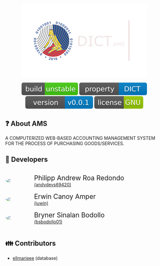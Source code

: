 <p align="center"><a href="https://laravel.com" target="_blank"><img src="public/images/dict-temporary.png" width="400"></a></p>

<p align="center">
    <a href="https://github.com/andydevs69420/dict_ams.git"><img src="public/images/build-info.svg" alt="Build Status"></a>
    <a href="https://github.com/andydevs69420/dict_ams.git"><img src="public/images/property-info.svg" alt="Property"></a>
    <a href="https://github.com/andydevs69420/dict_ams.git"><img src="public/images/version-info.svg" alt="Latest Stable Version"></a>
    <a href="https://github.com/andydevs69420/dict_ams.git"><img src="public/images/license-info.svg" alt="License"></a>
</p>

## ❓ About AMS

A COMPUTERIZED WEB-BASED ACCOUNTING MANAGEMENT SYSTEM FOR THE PROCESS OF PURCHASING GOODS/SERVICES.

## 👦 Developers 

<br>
<div style="display: flex; flex-direction: row; flex-wrap: nowrap; align-items: center; vertical-align: middle;">
    <img src="https://avatars.githubusercontent.com/u/58409313?v=4" width="92" style="display: inline; border-radius: 50%;">
    <div>
        <div role="text" style="font-size: 1.5em;">Philipp Andrew Roa Redondo</div>
        <div><a href="https://github.com/andydevs69420" style="display: block; font-size: 1em;">(andydevs69420)</a></div>
    </div>
</div>
<br>
<div style="display: flex; flex-direction: row; flex-wrap: nowrap; align-items: center;">
    <img src="https://avatars.githubusercontent.com/u/40266802?v=4" width="92" style="border-radius: 50%;" /> 
    <div>
        <div role="text" style="font-size: 1.5em;">Erwin Canoy Amper</div>
        <div><a href="https://github.com/iuwin" style="display: block; font-size: 1em;">(iuwin)</a></div>
    </div>
</div>
<br>
<div style="display: flex; flex-direction: row; flex-wrap: nowrap; align-items: center;">
    <img src="https://avatars.githubusercontent.com/u/96167471?v=4" width="92" style="border-radius: 50%;" /> 
    <div>
        <div role="text" style="font-size: 1.5em;">Bryner Sinalan Bodollo</div>
        <div><a href="https://github.com/bsbodollo01" style="display: block; font-size: 1em;">(bsbodollo01)</a></div>
    </div>
</div>
<br>

## 👪 Contributors

- <span><a href="https://github.com/ellmarieee" style="font-size: 1em;">ellmarieee</a> (database)</span>
